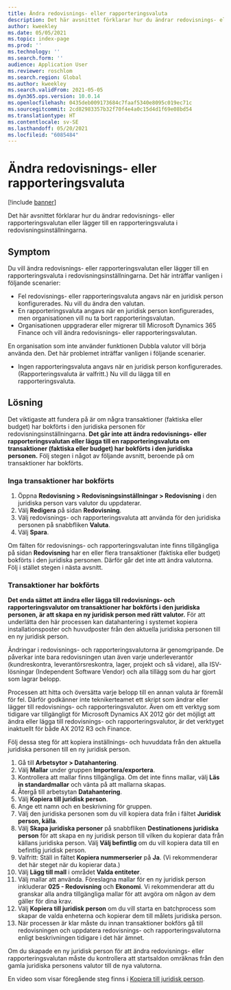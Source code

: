 ```yaml
---
title: Ändra redovisnings- eller rapporteringsvaluta
description: Det här avsnittet förklarar hur du ändrar redovisnings- eller rapporteringsvalutan eller lägger till en rapporteringsvaluta i redovisningsinställningarna.
author: kweekley
ms.date: 05/05/2021
ms.topic: index-page
ms.prod: ''
ms.technology: ''
ms.search.form: ''
audience: Application User
ms.reviewer: roschlom
ms.search.region: Global
ms.author: kweekley
ms.search.validFrom: 2021-05-05
ms.dyn365.ops.version: 10.0.14
ms.openlocfilehash: 0435deb009173684c7faaf5340e8095c019ec71c
ms.sourcegitcommit: 2cd82983357b32f70f4e4a0c15d4d1f69e08bd54
ms.translationtype: HT
ms.contentlocale: sv-SE
ms.lasthandoff: 05/20/2021
ms.locfileid: "6085484"
---
```

# <a name="change-the-accounting-or-reporting-currency"></a>Ändra redovisnings- eller rapporteringsvaluta

[!include [banner](../includes/banner.md)]

Det här avsnittet förklarar hur du ändrar redovisnings- eller rapporteringsvalutan eller lägger till en rapporteringsvaluta i redovisningsinställningarna.

## <a name="symptom"></a>Symptom

Du vill ändra redovisnings- eller rapporteringsvalutan eller lägger till en rapporteringsvaluta i redovisningsinställningarna. Det här inträffar vanligen i följande scenarier:

- Fel redovisnings- eller rapporteringsvaluta angavs när en juridisk person konfigurerades. Nu vill du ändra den valutan.
- En rapporteringsvaluta angavs när en juridisk person konfigurerades, men organisationen vill nu ta bort rapporteringsvalutan.
- Organisationen uppgraderar eller migrerar till Microsoft Dynamics 365 Finance och vill ändra redovisnings- eller rapporteringsvalutan.

En organisation som inte använder funktionen Dubbla valutor vill börja använda den. Det här problemet inträffar vanligen i följande scenarier.

- Ingen rapporteringsvaluta angavs när en juridisk person konfigurerades. (Rapporteringsvaluta är valfritt.) Nu vill du lägga till en rapporteringsvaluta.

## <a name="resolution"></a>Lösning

Det viktigaste att fundera på är om några transaktioner (faktiska eller budget) har bokförts i den juridiska personen för redovisningsinställningarna. **Det går inte att ändra redovisnings- eller rapporteringsvalutan eller lägga till en rapporteringsvaluta om transaktioner (faktiska eller budget) har bokförts i den juridiska personen.** Följ stegen i något av följande avsnitt, beroende på om transaktioner har bokförts.

### <a name="no-transactions-have-been-posted"></a>Inga transaktioner har bokförts

1. Öppna **Redovisning \> Redovisningsinställningar \> Redovisning** i den juridiska person vars valutor du uppdaterar.
2. Välj **Redigera** på sidan **Redovisning**.
3. Välj redovisnings- och rapporteringsvaluta att använda för den juridiska personen på snabbfliken **Valuta**.
4. Välj **Spara**.

Om fälten för redovisnings- och rapporteringsvalutan inte finns tillgängliga på sidan **Redovisning** har en eller flera transaktioner (faktiska eller budget) bokförts i den juridiska personen. Därför går det inte att ändra valutorna. Följ i stället stegen i nästa avsnitt.

### <a name="transactions-have-been-posted"></a>Transaktioner har bokförts

**Det enda sättet att ändra eller lägga till redovisnings- och rapporteringsvalutor om transaktioner har bokförts i den juridiska personen, är att skapa en ny juridisk person med rätt valutor.** För att underlätta den här processen kan datahantering i systemet kopiera installationsposter och huvudposter från den aktuella juridiska personen till en ny juridisk person.

Ändringar i redovisnings- och rapporteringsvalutorna är genomgripande. De påverkar inte bara redovisningen utan även varje underleverantör (kundreskontra, leverantörsreskontra, lager, projekt och så vidare), alla ISV-lösningar (Independent Software Vendor) och alla tillägg som du har gjort som lagrar belopp.

Processen att hitta och översätta varje belopp till en annan valuta är föremål för fel. Därför godkänner inte teknikerteamet ett skript som ändrar eller lägger till redovisnings- och rapporteringsvalutor. Även om ett verktyg som tidigare var tillgängligt för Microsoft Dynamics AX 2012 gör det möjligt att ändra eller lägga till redovisnings- och rapporteringsvalutor, är det verktyget inaktuellt för både AX 2012 R3 och Finance.

Följ dessa steg för att kopiera inställnings- och huvuddata från den aktuella juridiska personen till en ny juridisk person.

1. Gå till **Arbetsytor \> Datahantering**.
2. Välj **Mallar** under gruppen **Importera/exportera**.
3. Kontrollera att mallar finns tillgängliga. Om det inte finns mallar, välj **Läs in standardmallar** och vänta på att mallarna skapas.
4. Återgå till arbetsytan **Datahantering**.
5. Välj **Kopiera till juridisk person**.
6. Ange ett namn och en beskrivning för gruppen.
7. Välj den juridiska personen som du vill kopiera data från i fältet **Juridisk person, källa**.
8. Välj **Skapa juridiska personer** på snabbfliken **Destinationens juridiska person** för att skapa en ny juridisk person till vilken du kopierar data från källans juridiska person. Välj **Välj befintlig** om du vill kopiera data till en befintlig juridisk person.
9. Valfritt: Ställ in fältet **Kopiera nummerserier** på **Ja**. (Vi rekommenderar det här steget när du kopierar data.)
10. Välj **Lägg till mall** i området **Valda entiteter**.
11. Välj mallar att använda. Föreslagna mallar för en ny juridisk person inkluderar **025 - Redovisning** och **Ekonomi**. Vi rekommenderar att du granskar alla andra tillgängliga mallar för att avgöra om någon av dem gäller för dina krav.
12. Välj **Kopiera till juridisk person** om du vill starta en batchprocess som skapar de valda enheterna och kopierar dem till målets juridiska person.
13. När processen är klar måste du innan transaktioner bokförs gå till redovisningen och uppdatera redovisnings- och rapporteringsvalutorna enligt beskrivningen tidigare i det här ämnet.

Om du skapade en ny juridisk person för att ändra redovisnings- eller rapporteringsvalutan måste du kontrollera att startsaldon omräknas från den gamla juridiska personens valutor till de nya valutorna.

En video som visar föregående steg finns i [Kopiera till juridisk person](https://community.dynamics.com/365/b/techtalks/posts/copy-into-legal-entity-october-24-2017).
